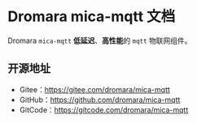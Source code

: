 # Dromara mica-mqtt 文档

Dromara `mica-mqtt` **低延迟**、**高性能**的 `mqtt` 物联网组件。

## 开源地址

- Gitee：https://gitee.com/dromara/mica-mqtt
- GitHub：https://github.com/dromara/mica-mqtt
- GitCode：https://gitcode.com/dromara/mica-mqtt
